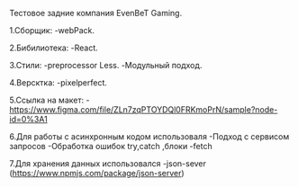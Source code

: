 Тестовое задние компания EvenBeT Gaming.

1.Сборщик:
-webPack.

2.Бибилиотека:
-React.

3.Стили:
-preprocessor Less.
-Модульный подход.

4.Версктка:
-pixelperfect.

5.Ссылка на макет:
-https://www.figma.com/file/ZLn7zqPTOYDQl0FRKmoPrN/sample?node-id=0%3A1 

6.Для работы с асинхронным кодом использоваля
-Подход с сервисом запросов
-Обработка ошибок try,catch ,блоки
-fetch

7.Для хранения данных использовался 
-json-sever (https://www.npmjs.com/package/json-server)